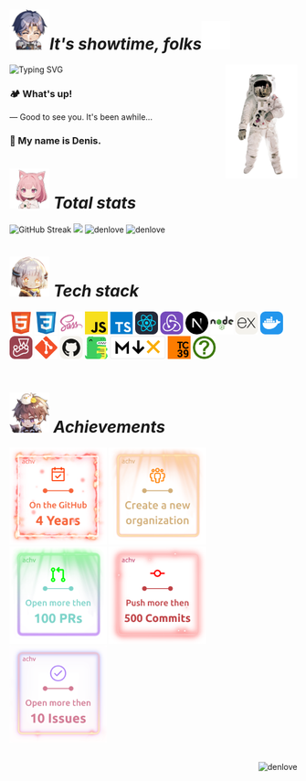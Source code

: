 <h1><img src='./src/assets/anim1.png' width='70'><i>It's showtime, folks</i><img src='./src/assets/anim3.png' width='50'></h1>

<img align='right' width='25%' src='src/assets/anim6.png' />

![Typing SVG](<https://readme-typing-svg.demolab.com?font=Roboto+Mono&size=15&pause=100&color=00A2F7&vCenter=true&random=true&width=435&height=15&lines=%E2%9E%9C+Environment+Record;%E2%9E%9C+Abstract+Operation;%E2%9E%9C+globalThis;%E2%9E%9C+Variable+Statement;%E2%9E%9C+Formal+Parameters;%E2%9E%9C+Execution+Context+Stack;%E2%9E%9C+Runtime+Semantics;%E2%9E%9C+ReturnIfAbrupt();%E2%9E%9C+CreateImmutableBinding();%E2%9E%9C+Unicode+Code+Point>)

### 🏕️ What's up!

— Good to see you. It's been awhile...

### 👋 My name is Denis.

<h1><img src='./src/assets/anim2.png' width='70'><i> Total stats</i></h1>

<div>
<img src="https://streak-stats.demolab.com?user=denlove&theme=github-dark-blue&border_radius=10&card_width=350&card_height=195" alt="GitHub Streak" />
<img src="https://github-readme-stats.vercel.app/api?username=denlove&show_icons=true&theme=github_dark&border_radius=10&line-height=10&card_width=150" />
<img src="https://github-readme-stats.vercel.app/api/top-langs?username=denlove&show_icons=true&theme=github_dark&locale=en&layout=compact&border_radius=10&card_width=350" alt="denlove" />
<img src="https://github-profile-trophy.vercel.app/?username=denlove&theme=juicyfresh&&row=1&column=4&title=Commits,PR,Issues,Followers&no-frame=true" alt="denlove" />
</div>

<h1><img src='./src/assets/anim4.png' width='70'><i> Tech stack</i></h1>

<div align='left'>
  <img src="src/assets/7.png" width="40" height="40">
  <img src="src/assets/16.png" width="40" height="40">
  <img src="src/assets/6.png" width="40" height="40">
  <img src="src/assets/2.png" width="40" height="40">
  <img src="src/assets/3.png" width="40" height="40">
  <img src="src/assets/1.png" width="40" height="40">
  <img src="src/assets/14.png" width="40" height="40">
  <img src="src/assets/8.png" width="40" height="40">
  <img src="src/assets/5.png" width="40" height="40">
  <img src="src/assets/9.png" width="40" height="40">
  <img src="src/assets/4.png" width="40" height="40">
  <img src="src/assets/10.png" width="40" height="40">
  <img src="src/assets/13.png" width="40" height="40">
  <img src="src/assets/12.png" width="40" height="40">
  <img src="src/assets/17.png" width="40" height="40">
  <img src="src/assets/18.png" height="40">
  <img src="src/assets/15.png" width="40" height="40">
  <img src="src/assets/11.png" width="40" height="40">
</div><br>

<h1><img src='./src/assets/anim5.png' width='70'><i> Achievements</i></h1>

<div>
    <img src='./src/assets/achv0.png' width='170'>
    <img src='./src/assets/achv1.png' width='170'>
    <img src='./src/assets/achv2.png' width='170'>
    <img src='./src/assets/achv4.png' width='170'>
    <img src='./src/assets/achv3.png' width='170'>
</div><br>

<p align="right"><img src="https://komarev.com/ghpvc/?username=denlove&label=Profile%20views&color=000000&style=flat" alt="denlove" /></p>
